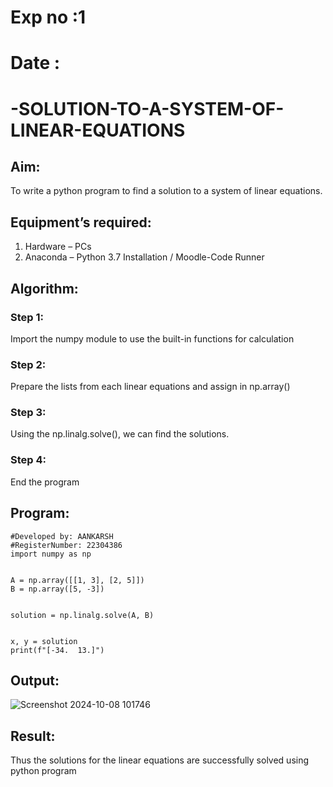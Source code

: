 # Exp no :1
# Date   :
# -SOLUTION-TO-A-SYSTEM-OF-LINEAR-EQUATIONS
## Aim:
To write a python program to find a solution to a system of linear equations.
## Equipment’s required:
1. 	Hardware – PCs
2. 	Anaconda – Python 3.7 Installation / Moodle-Code Runner
## Algorithm:
### Step 1: 
Import the numpy module to use the built-in functions for calculation
### Step 2: 
Prepare the lists from each linear equations and assign in np.array()
### Step 3: 
Using the np.linalg.solve(), we can find the solutions.
### Step 4: 
End the program
## Program:
```
#Developed by: AANKARSH
#RegisterNumber: 22304386
import numpy as np


A = np.array([[1, 3], [2, 5]])  
B = np.array([5, -3])          


solution = np.linalg.solve(A, B)


x, y = solution
print(f"[-34.  13.]")

```
## Output:
![Screenshot 2024-10-08 101746](https://github.com/user-attachments/assets/5f736283-087d-43be-8a0c-23a8b8d80aeb)

## Result: 
Thus the solutions for the linear equations are successfully solved using python program

